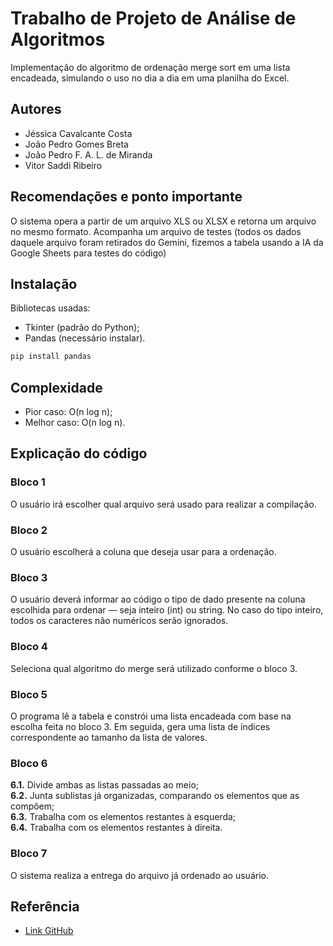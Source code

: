 # Trabalho de Projeto de Análise de Algoritmos

Implementação do algoritmo de ordenação merge sort em uma lista encadeada, simulando o uso no dia a dia em uma planilha do Excel.

## Autores

- Jéssica Cavalcante Costa
- João Pedro Gomes Breta
- João Pedro F. A. L. de Miranda
- Vitor Saddi Ribeiro

## Recomendações e ponto importante

O sistema opera a partir de um arquivo XLS ou XLSX e retorna um arquivo no mesmo formato.
Acompanha um arquivo de testes (todos os dados daquele arquivo foram retirados do Gemini, fizemos a tabela usando a IA da Google Sheets para testes do código)

## Instalação

Bibliotecas usadas: 
- Tkinter (padrão do Python); 
- Pandas (necessário instalar).

```bash
pip install pandas 
```

## Complexidade
- Pior caso: O(n log n);
- Melhor caso: O(n log n).

## Explicação do código

### Bloco 1
O usuário irá escolher qual arquivo será usado para realizar a compilação.

### Bloco 2
O usuário escolherá a coluna que deseja usar para a ordenação.

### Bloco 3
O usuário deverá informar ao código o tipo de dado presente na coluna escolhida para ordenar — seja inteiro (int) ou string. No caso do tipo inteiro, todos os caracteres não numéricos serão ignorados.

### Bloco 4
Seleciona qual algoritmo do merge será utilizado conforme o bloco 3.

### Bloco 5
O programa lê a tabela e constrói uma lista encadeada com base na escolha feita no bloco 3. Em seguida, gera uma lista de índices correspondente ao tamanho da lista de valores.

### Bloco 6
**6.1.** Divide ambas as listas passadas ao meio;  
**6.2.** Junta sublistas já organizadas, comparando os elementos que as compõem;  
**6.3.** Trabalha com os elementos restantes à esquerda;  
**6.4.** Trabalha com os elementos restantes à direita.

### Bloco 7
O sistema realiza a entrega do arquivo já ordenado ao usuário.

## Referência

- [Link GitHub](https://github.com/Saddin13/TrabalhoPAA)